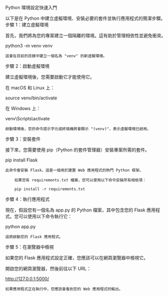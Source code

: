 Python 環境設定快速入門

以下是在 Python 中建立虛擬環境、安裝必要的套件並執行應用程式的簡潔步驟。
步驟 1：建立虛擬環境

首先，我們將為您的專案建立一個隔離的環境。這有助於管理相依性並避免衝突。

python3 -m venv venv

    這會在目前的目錄中建立一個名為 "venv" 的新虛擬環境。

步驟 2：啟動虛擬環境

建立虛擬環境後，您需要啟動它才能使用它。

在 macOS 和 Linux 上：

source venv/bin/activate

在 Windows 上：

venv\Scripts\activate

    啟動環境後，您的命令提示字元或終端機將會顯示 "(venv)"，表示虛擬環境已啟用。

步驟 3：安裝套件

接下來，您需要使用 pip（Python 的套件管理器）安裝專案所需的套件。

pip install Flask

    此命令會安裝 Flask，這是一個用於建置 Web 應用程式的熱門 Python 框架。

        如果您有 requirements.txt 檔案，您可以使用以下命令安裝所有相依項：

        pip install -r requirements.txt

步驟 4：執行應用程式

現在，假設您有一個名為 app.py 的 Python 檔案，其中包含您的 Flask 應用程式。您可以使用以下命令執行它：

python app.py

    這將啟動您的 Flask 應用程式。

步驟 5：在瀏覽器中檢視

如果您的 Flask 應用程式設定正確，您應該可以在網頁瀏覽器中檢視它。

開啟您的網頁瀏覽器，然後前往以下 URL：

http://127.0.0.1:5000/

    如果應用程式正在執行中，您應該會看到您的 Web 應用程式的輸出。
